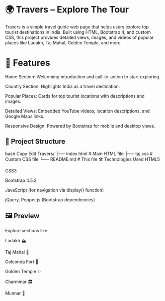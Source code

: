 # 🌍 Travers – Explore The Tour
Travers is a simple travel guide web page that helps users explore top tourist destinations in India. Built using HTML, Bootstrap 4, and custom CSS, this project provides detailed views, images, and videos of popular places like Ladakh, Taj Mahal, Golden Temple, and more.

# 🚀 Features
Home Section: Welcoming introduction and call-to-action to start exploring.

Country Section: Highlights India as a travel destination.

Popular Places: Cards for top tourist locations with descriptions and images.

Detailed Views: Embedded YouTube videos, location descriptions, and Google Maps links.

Responsive Design: Powered by Bootstrap for mobile and desktop views.

## 📁 Project Structure
bash
Copy
Edit
Travers/
├── index.html         # Main HTML file
├── taj.css            # Custom CSS file
└── README.md          # This file
🛠️ Technologies Used
HTML5

CSS3

Bootstrap 4.5.2

JavaScript (for navigation via display() function)

jQuery, Popper.js (Bootstrap dependencies)

## 🖼️ Preview
Explore sections like:

Ladakh 🏔️

Taj Mahal 🕌

Golconda Fort 🏰

Golden Temple ✨

Charminar 🏛️

Munnar 🌿
